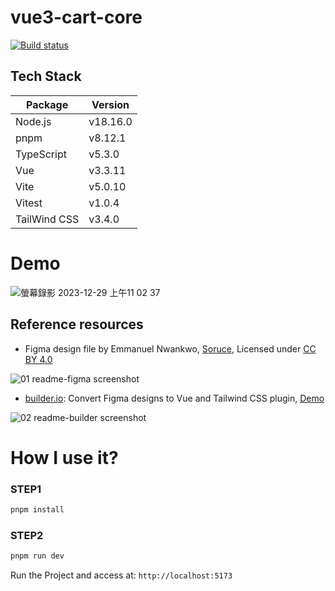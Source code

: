 # vue3-cart-core

[![Build status][build]][build-url]

[build]: https://img.shields.io/github/actions/workflow/status/MollyLin/vue3-cart-core/main.yml?branch=main
[build-url]: https://github.com/MollyLin/vue3-cart-core/actions

## Tech Stack

| **Package**  | **Version** |
| ------------ | ----------- |
| Node.js      | v18.16.0    |
| pnpm         | v8.12.1     |
| TypeScript   | v5.3.0      |
| Vue          | v3.3.11     |
| Vite         | v5.0.10     |
| Vitest       | v1.0.4      |
| TailWind CSS | v3.4.0      |

# Demo

![螢幕錄影 2023-12-29 上午11 02 37](https://github.com/MollyLin/vue3-cart-core/assets/7385444/be981dbb-71cb-4fed-9e91-51043ff888db)

## Reference resources

- Figma design file by Emmanuel Nwankwo, [Soruce](https://www.figma.com/community/file/1233130764703685276/ecommerce-mobile-app), Licensed under [CC BY 4.0](https://creativecommons.org/licenses/by/4.0/)

![01 readme-figma screenshot](https://github.com/MollyLin/vue3-cart-core/assets/7385444/86c66378-1820-4817-b81a-e024fd7bffb3)

- [builder.io](https://www.builder.io/m/developers): Convert Figma designs to Vue and Tailwind CSS plugin, [Demo](https://builder.io/fiddle/dd83cb6f4d60452caf7bc30a848e4042?fromFigma=true)

![02 readme-builder screenshot](https://github.com/MollyLin/vue3-cart-core/assets/7385444/baa78e7b-07d0-4682-87f4-aa83e6b607c0)

# How I use it?

### STEP1

```sh
pnpm install
```

### STEP2

```sh
pnpm run dev
```

Run the Project and access at: `http://localhost:5173`
